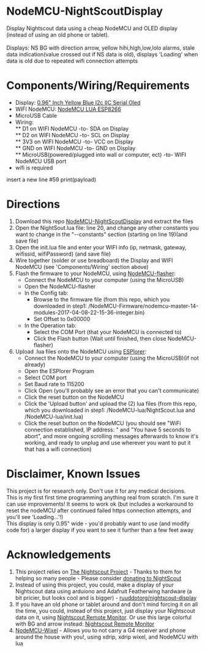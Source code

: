 # NodeMCU-NightScoutDisplay
Display Nightscout data using a cheap NodeMCU and OLED display (instead of using an old phone or tablet).<br /><br />
Displays: NS BG with direction arrow, yellow hihi,high,low,lolo alarms, stale data indication(value crossed out if NS data is old), displays 'Loading' when data is old due to repeated wifi connection attempts

# Components/Wiring/Requirements
* Display: [0.96" Inch Yellow Blue I2c IIC Serial Oled](https://www.amazon.com/Diymall-Yellow-Serial-Arduino-Display/dp/B00O2LLT30)
* WIFI NodeMCU: [NodeMCU LUA ESP8266](http://www.ebay.co.uk/itm/NodeMCU-LUA-WIFI-Internet-Development-Board-Based-on-ESP8266-/291505733201?hash=item43df187e51:g:iikAAOSwHPlWeoBr)
* MicroUSB Cable
* Wiring:<br />
** D1 on WIFI NodeMCU -to- SDA on Display<br />
** D2 on WIFI NodeMCU -to- SCL on Display<br />
** 3V3 on WIFI NodeMCU -to- VCC on Display<br />
** GND on WIFI NodeMCU -to- GND on Display<br />
** MicroUSB(powered/plugged into wall or computer, ect) -to- WIFI NodeMCU USB port<br />
* wifi is required<br />

insert a new line #59
print(payload)

# Directions
1. Download this repo [NodeMCU-NightScoutDisplay](https://github.com/shelsgit/NodeMCU-NightScoutDisplay) and extract the files 
2. Open the NightSout.lua file: line 20, and change any other constants you want to change in the "--constants" section (starting on line 19)(and save file)
3. Open the init.lua file and enter your WIFI info (ip, netmask, gateway, wifissid, wifiPassword) (and save file)
4. Wire together (solder or use breadboard) the Display and WIFI NodeMCU (see 'Components/Wiring' section above)
5. Flash the firmware to your NodeMCU, using [NodeMCU-flasher](https://github.com/nodemcu/nodemcu-flasher):
   * Connect the NodeMCU to your computer (using the MicroUSB)
   * Open the NodeMCU-flasher 
   * In the Config tab:
     * Browse to the firmware file (from this repo, which you downloaded in step1: /NodeMCU-Firmware/nodemcu-master-14-modules-2017-04-08-22-15-36-integer.bin)
     * Set Offset to 0x00000
   * In the Operation tab:
     * Select the COM Port (that your NodeMCU is connected to)
     * Click the Flash button (Wait until finished, then close NodeMCU-flasher)
6. Upload .lua files onto the NodeMCU using [ESPlorer](http://esp8266.ru/esplorer/):
   * Connect the NodeMCU to your computer (using the MicroUSB)(if not already)
   * Open the ESPlorer Program 
   * Select COM port
   * Set Baud rate to 115200
   * Click Open (you'll probably see an error that you can't communicate)
   * Click the reset button on the NodeMCU
   * Click the 'Upload button' and upload the (2) lua files (from this repo, which you downloaded in step1: /NodeMCU-lua/NightScout.lua and /NodeMCU-lua/init.lua)
   * Click the reset button on the NodeMCU (you should see "WiFi connection established, IP address: " and "You have 5 seconds to abort", and more ongoing scrolling messages afterwards to know it's working, and ready to unplug and use wherever you want to put it that has a wifi connection)

# Disclaimer, Known Issues
This project is for research only.  Don't use it for any medical decisions.<br />
This is my first first time programming anything real from scratch.  I'm sure it can use improvements!  It seems to work ok (but includes a workaround to reset the nodeMCU after continued failed https connection attempts, and you'll see 'Loading...'!)<br />
This display is only 0.95" wide - you'd probably want to use (and modify code for) a larger display if you want to see it further than a few feet away

# Acknowledgements
1. This project relies on [The Nightscout Project](http://www.nightscout.info/) - Thanks to them for helping so many people - Please consider [donating to NightScout](http://www.nightscoutfoundation.org/donate/)<br />
2. Instead of using this project, you could, make a display of your Nightscout data using arduiono and Adafruit Featherwing hardware (a bit pricier, but looks cool and is bigger) - [ruuddotorg/nightscout-display](https://github.com/ruuddotorg/nightscout-display)<br />
3. If you have an old phone or tablet around and don't mind forcing it on all the time, you could, instead of this project, just display your Nightscout data on it, using [Nightscout Remote Monitor](https://github.com/nightscout/cgm-remote-monitor).  Or use this large colorful with BG and arrow instead: [Nightscout Remote Monitor](https://github.com/sarahspins/cgm-remote-monitor/tree/dev/static)<br />
4. [NodeMCU-Wixel](https://github.com/MrPsi/NodeMCU-Wixel/blob/master/README.md) - Allows you to not carry a G4 receiver and phone around the house with you!, using xdrip, xdrip wixel, and NodeMCU with lua<br />
